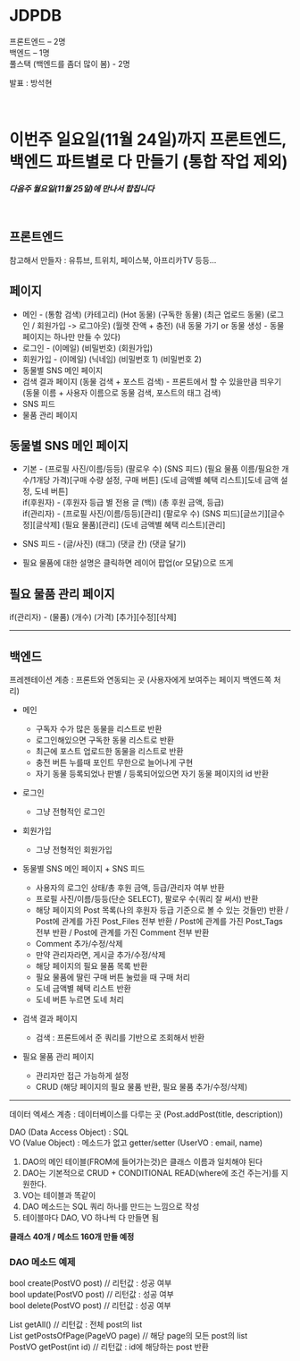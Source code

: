 # JDPDB
프론트엔드 – 2명  
백엔드 – 1명  
풀스택 (백엔드를 좀더 많이 봄) - 2명 

발표 : 방석현

<br/>

# 이번주 일요일(11월 24일)까지 프론트엔드, 백엔드 파트별로 다 만들기 (통합 작업 제외)

***다음주 월요일(11월 25일)에 만나서 합칩니다***

<br/>

## 프론트엔드

참고해서 만들자 : 유튜브, 트위치, 페이스북, 아프리카TV 등등...

## 페이지
* 메인 - (통함 검색) (카테고리) (Hot 동물) (구독한 동물) (최근 업로드 동물) (로그인 / 회원가입 -> 로그아웃) (월렛 잔액 + 충전) (내 동물 가기 or 동물 생성 - 동물 페이지는 하나만 만들 수 있다)  
* 로그인 - (이메일) (비밀번호) (회원가입)  
* 회원가입 - (이메일) (닉네임) (비밀번호 1) (비밀번호 2)  
* 동물별 SNS 메인 페이지  
* 검색 결과 페이지 (동물 검색 + 포스트 검색) - 프론트에서 할 수 있을만큼 띄우기 (동물 이름 + 사용자 이름으로 동물 검색, 포스트의 태그 검색)  
* SNS 피드  
* 물품 관리 페이지  

## 동물별 SNS 메인 페이지  
* 기본 - (프로필 사진/이름/등등) (팔로우 수) (SNS 피드) (필요 물품 이름/필요한 개수/1개당 가격)[구매 수량 설정, 구매 버튼] (도네 금액별 혜택 리스트)[도네 금액 설정, 도네 버튼]  
if(후원자) - (후원자 등급 별 전용 글 (백)) (총 후원 금액, 등급)  
if(관리자) - (프로필 사진/이름/등등)[관리] (팔로우 수) (SNS 피드)[글쓰기][글수정][글삭제] (필요 물품)[관리] (도네 금액별 혜택 리스트)[관리]  
* SNS 피드 - (글/사진) (태그) (댓글 칸) (댓글 달기)  

* 필요 물품에 대한 설명은 클릭하면 레이어 팝업(or 모달)으로 뜨게  

## 필요 물품 관리 페이지  
if(관리자) - (물품) (개수) (가격) [추가][수정][삭제]

-----------------------

## 백엔드

프레젠테이션 계층 : 프론트와 연동되는 곳 (사용자에게 보여주는 페이지 백엔드쪽 처리)

* 메인  
  - 구독자 수가 많은 동물을 리스트로 반환  
  - 로그인해있으면 구독한 동물 리스트로 반환  
  - 최근에 포스트 업로드한 동물을 리스트로 반환  
  - 충전 버튼 누를때 포인트 무한으로 늘어나게 구현  
  - 자기 동물 등록되었나 판별 / 등록되어있으면 자기 동물 페이지의 id 반환  

* 로그인  
  - 그냥 전형적인 로그인  

* 회원가입  
  - 그냥 전형적인 회원가입  

* 동물별 SNS 메인 페이지 + SNS 피드  
  - 사용자의 로그인 상태/총 후원 금액, 등급/관리자 여부 반환  
  - 프로필 사진/이름/등등(단순 SELECT), 팔로우 수(쿼리 잘 써서) 반환  
  - 해당 페이지의 Post 목록(나의 후원자 등급 기준으로 볼 수 있는 것들만) 반환 / Post에 관계를 가진 Post_Files 전부 반환 / Post에 관계를 가진 Post_Tags 전부 반환 / Post에 관계를 가진 Comment 전부 반환  
  - Comment 추가/수정/삭제  
  - 만약 관리자라면, 게시글 추가/수정/삭제  
  - 해당 페이지의 필요 물품 목록 반환  
  - 필요 물품에 딸린 구매 버튼 눌렀을 때 구매 처리  
  - 도네 금액별 혜택 리스트 반환  
  - 도네 버튼 누르면 도네 처리  

* 검색 결과 페이지  
  - 검색 : 프론트에서 준 쿼리를 기반으로 조회해서 반환  

* 필요 물품 관리 페이지  
  - 관리자만 접근 가능하게 설정  
  - CRUD (해당 페이지의 필요 물품 반환, 필요 물품 추가/수정/삭제)  

-----------------------------------------------------------------------------------

데이터 엑세스 계층 : 데이터베이스를 다루는 곳 (Post.addPost(title, description))  


DAO (Data Access Object) : SQL  
VO (Value Object) : 메소드가 없고 getter/setter (UserVO : email, name)  

1. DAO의 메인 테이블(FROM에 들어가는것)은 클래스 이름과 일치해야 된다  
2. DAO는 기본적으로 CRUD + CONDITIONAL READ(where에 조건 주는거)를 지원한다.  
3. VO는 테이블과 똑같이  
4. DAO 메소드는 SQL 쿼리 하나를 만드는 느낌으로 작성  
5. 테이블마다 DAO, VO 하나씩 다 만들면 됨  

**클래스 40개 / 메소드 160개 만들 예정**  

### DAO 메소드 예제  
bool create(PostVO post) // 리턴값 : 성공 여부  
bool update(PostVO post) // 리턴값 : 성공 여부  
bool delete(PostVO post) // 리턴값 : 성공 여부  

List<PostVO> getAll() // 리턴값 : 전체 post의 list  
List<PostVO> getPostsOfPage(PageVO page) // 해당 page의 모든 post의 list  
PostVO getPost(int id) // 리턴값 : id에 해당하는 post 반환  

